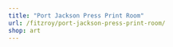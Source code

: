 ```yaml
---
title: "Port Jackson Press Print Room"
url: /fitzroy/port-jackson-press-print-room/
shop: art
---
```

